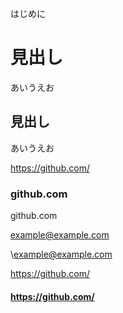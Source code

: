 はじめに


# 見出し

あいうえお



## 見出し

あいうえお



https://github.com/


### github.com

github.com

example@example.com


\example@example.com


<a href="https://github.com/" target="_blank" rel="noopener noreferrer">https://github.com/</a>



#### https://github.com/

